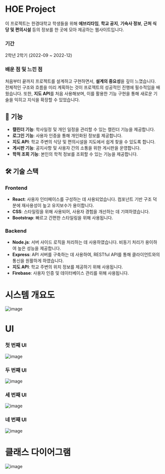 # HOE Project

이 프로젝트는 한경대학교 학생들을 위해 **에브리타임**, **학교 공지**, **기숙사 정보**, **근처 식당 및 편의시설** 등의 정보를 한 곳에 모아 제공하는 웹사이트입니다.

### 기간
2학년 2학기 (2022-09 ~ 2022-12)

### 배운 점 및 느낀 점
처음부터 끝까지 프로젝트를 설계하고 구현하면서, **설계의 중요성**을 깊이 느꼈습니다. 전체적인 구조와 흐름을 미리 계획하는 것이 프로젝트의 성공적인 진행에 필수적임을 배웠습니다. 또한, **지도 API**를 처음 사용해보며, 이를 활용한 기능 구현을 통해 새로운 기술을 익히고 지식을 확장할 수 있었습니다.

## 🌟 기능

- **캘린더 기능**: 학사일정 및 개인 일정을 관리할 수 있는 캘린더 기능을 제공합니다.
- **로그인 기능**: 사용자 인증을 통해 개인화된 정보를 제공합니다.
- **지도 API**: 학교 주변의 식당 및 편의시설을 지도에서 쉽게 찾을 수 있도록 합니다.
- **게시판 기능**: 공지사항 및 사용자 간의 소통을 위한 게시판을 운영합니다.
- **학적 조회 기능**: 본인의 학적 정보를 조회할 수 있는 기능을 제공합니다.


## 🛠️ 기술 스택

### Frontend
- **React**: 사용자 인터페이스를 구성하는 데 사용되었습니다. 컴포넌트 기반 구조 덕분에 재사용성이 높고 유지보수가 용이합니다.
- **CSS**: 스타일링을 위해 사용되어, 사용자 경험을 개선하는 데 기여하였습니다.
- **Bootstrap**: 빠르고 간편한 스타일링을 위해 사용됩니다.


### Backend
- **Node.js**: 서버 사이드 로직을 처리하는 데 사용하였습니다. 비동기 처리가 용이하여 높은 성능을 제공합니다.
- **Express**: API 서버를 구축하는 데 사용하여, RESTful API를 통해 클라이언트와의 통신을 원활하게 하였습니다.
- **지도 API**: 학교 주변의 위치 정보를 제공하기 위해 사용됩니다.
- **Firebase**: 사용자 인증 및 데이터베이스 관리를 위해 사용됩니다.


# 시스템 개요도
![image](https://github.com/user-attachments/assets/73ad1a3a-e2b9-401b-9b80-9aeff9785ea6)

# UI
### 첫 번째 UI
![image](https://github.com/user-attachments/assets/68f84813-7e6f-4aab-a3e3-c4e421ac3063)

### 두 번째 UI
![image](https://github.com/user-attachments/assets/137f9c53-e003-431a-b309-6ae0006be1c4)

### 세 번째 UI
![image](https://github.com/user-attachments/assets/89b4b3ea-105a-4b6b-a9dc-ef1754b1d5c4)

### 네 번째 UI
![image](https://github.com/user-attachments/assets/ef232365-c432-4160-abd0-f399ec520ca2)

# 클래스 다이어그램
![image](https://github.com/user-attachments/assets/174df87e-3acd-4d61-bb69-035ac837286e)



